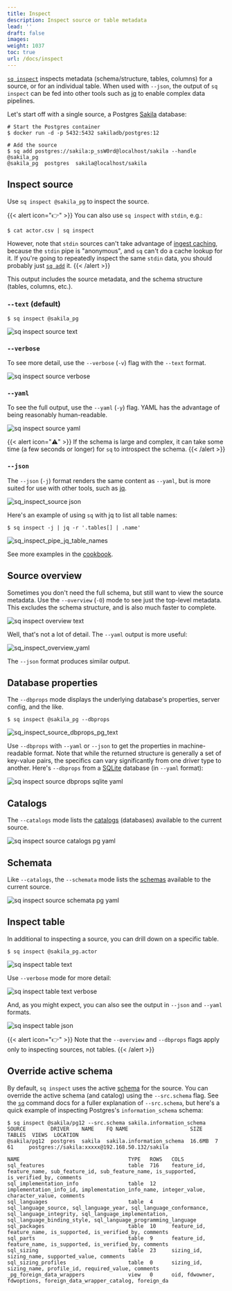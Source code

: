 ```yaml
---
title: Inspect
description: Inspect source or table metadata
lead: ''
draft: false
images:
weight: 1037
toc: true
url: /docs/inspect
---
```

[`sq inspect`](/docs/cmd/inspect) inspects metadata (schema/structure, tables, columns) for a source,
or for an individual table. When used with `--json`, the output of `sq inspect` can
be fed into other tools such as [jq](https://jqlang.github.io/jq/) to enable complex data pipelines.

Let's start off with a single source, a Postgres [Sakila](/docs/develop/sakila/) database:

```shell
# Start the Postgres container
$ docker run -d -p 5432:5432 sakiladb/postgres:12

# Add the source
$ sq add postgres://sakila:p_ssW0rd@localhost/sakila --handle @sakila_pg
@sakila_pg  postgres  sakila@localhost/sakila
```

## Inspect source

Use `sq inspect @sakila_pg` to inspect the source.

{{< alert icon="👉" >}}
You can also use `sq inspect` with `stdin`, e.g.:

```shell
$ cat actor.csv | sq inspect
```

However, note that `stdin` sources can't take advantage of [ingest caching](/docs/source#ingest), because
the `stdin` pipe is "anonymous", and `sq` can't do a cache lookup for it. If you're going to
repeatedly inspect the same `stdin` data, you should probably just [`sq add`](#add) it.
{{< /alert >}}

This output includes the source
metadata, and the schema structure (tables, columns, etc.).

### `--text` (default)

```shell
$ sq inspect @sakila_pg
```
![sq inspect source text](sq_inspect_source_text.png)

### `--verbose`

To see more detail, use the `--verbose` (`-v`) flag with the `--text` format.

![sq inspect source verbose](sq_inspect_source_text_verbose.png)

### `--yaml`

To see the full output, use the `--yaml` (`-y`) flag. YAML has the advantage
of being reasonably human-readable.

![sq inspect source yaml](sq_inspect_source_yaml.png)

{{< alert icon="⚠️" >}}
If the schema is large and complex, it can take some time (a few seconds or longer)
for `sq` to introspect the schema.
{{< /alert >}}

### `--json`

The `--json` (`-j`) format renders the same content as `--yaml`, but is more
suited for use with other tools, such as [jq](https://jqlang.github.io/jq/).

![sq_inspect_source json](sq_inspect_source_json.png)

Here's an example of using `sq` with jq to list all table names:

```shell
$ sq inspect -j | jq -r '.tables[] | .name'
```

![sq_inspect_pipe_jq_table_names](sq_inspect_pipe_jq_table_names.png)

See more examples in the [cookbook](/docs/cookbook).

## Source overview

Sometimes you don't need the full schema, but still want to view the source
metadata. Use the `--overview` (`-O`) mode to see just the top-level metadata.
This excludes the schema structure, and is also much faster to complete.


![sq inspect overview text](sq_inspect_source_overview_text.png)

Well, that's not a lot of detail. The `--yaml` output is more useful:

![sq_inspect_overview_yaml](sq_inspect_source_overview_yaml.png)

The `--json` format produces similar output.

## Database properties

The `--dbprops` mode displays the underlying database's properties, server config,
and the like.

```shell
$ sq inspect @sakila_pg --dbprops
```

![sq_inspect_source_dbprops_pg_text](sq_inspect_source_dbprops_pg_text.png)

Use `--dbprops` with `--yaml` or `--json` to get the properties in machine-readable
format. Note that while the returned structure is generally a set of key-value
pairs, the specifics can vary significantly from one driver type to another.
Here's `--dbprops` from a [SQLite](/docs/drivers/sqlite/) database (in `--yaml` format):

![sq inspect source dbprops sqlite yaml](sq_inspect_source_dbprops_sqlite_yaml.png)

## Catalogs

The `--catalogs` mode lists the [catalogs](/docs/concepts#schema--catalog) (databases)
available to the current source.

![sq inspect source catalogs pg yaml](sq_inspect_source_catalogs_yaml.png)

## Schemata

Like `--catalogs`, the `--schemata` mode lists the [schemas](/docs/concepts#schema--catalog)
available to the current source.

![sq inspect source schemata pg yaml](sq_inspect_source_schemata_yaml.png)


## Inspect table

In additional to inspecting a source, you can drill down on a specific table.

```shell
$ sq inspect @sakila_pg.actor
```
![sq inspect table text](sq_inspect_table_text.png)

Use `--verbose` mode for more detail:

![sq inspect table text verbose](sq_inspect_table_text_verbose.png)

And, as you might expect, you can also see the output in `--json` and `--yaml` formats.

![sq inspect table json](sq_inspect_table_json.png)

{{< alert icon="👉" >}}
Note that the `--overview` and `--dbprops` flags apply only to inspecting sources,
not tables.
{{< /alert >}}

## Override active schema

By default, `sq inspect` uses the active [schema](/docs/concepts#schema--catalog)
for the source. You can override the active schema (and catalog)
using the `--src.schema` flag. See the [`sq`](/docs/cmd/sq#override-active-schema) command docs
for a fuller explanation of `--src.schema`, but here's a quick example of
inspecting Postgres's `information_schema` schema:

```shell
$ sq inspect @sakila/pg12 --src.schema sakila.information_schema
SOURCE        DRIVER    NAME    FQ NAME                    SIZE    TABLES  VIEWS  LOCATION
@sakila/pg12  postgres  sakila  sakila.information_schema  16.6MB  7       61     postgres://sakila:xxxxx@192.168.50.132/sakila

NAME                                   TYPE   ROWS   COLS
sql_features                           table  716    feature_id, feature_name, sub_feature_id, sub_feature_name, is_supported, is_verified_by, comments
sql_implementation_info                table  12     implementation_info_id, implementation_info_name, integer_value, character_value, comments
sql_languages                          table  4      sql_language_source, sql_language_year, sql_language_conformance, sql_language_integrity, sql_language_implementation, sql_language_binding_style, sql_language_programming_language
sql_packages                           table  10     feature_id, feature_name, is_supported, is_verified_by, comments
sql_parts                              table  9      feature_id, feature_name, is_supported, is_verified_by, comments
sql_sizing                             table  23     sizing_id, sizing_name, supported_value, comments
sql_sizing_profiles                    table  0      sizing_id, sizing_name, profile_id, required_value, comments
_pg_foreign_data_wrappers              view   0      oid, fdwowner, fdwoptions, foreign_data_wrapper_catalog, foreign_da
```

